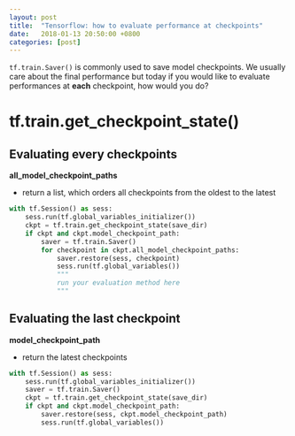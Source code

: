 ```yaml
---
layout: post
title:  "Tensorflow: how to evaluate performance at checkpoints"
date:   2018-01-13 20:50:00 +0800
categories: [post]
---
```


`tf.train.Saver()` is commonly used to save model checkpoints. We usually care about the final performance but today if you would like to evaluate performances at **each** checkpoint, how would you do?

# tf.train.get_checkpoint_state() 

## Evaluating every checkpoints

**all_model_checkpoint_paths**
- return a list, which orders all checkpoints from the oldest to the latest

```python
with tf.Session() as sess:
	sess.run(tf.global_variables_initializer())
	ckpt = tf.train.get_checkpoint_state(save_dir)
	if ckpt and ckpt.model_checkpoint_path:
		saver = tf.train.Saver()
		for checkpoint in ckpt.all_model_checkpoint_paths:
			saver.restore(sess, checkpoint)
			sess.run(tf.global_variables())
			"""
			run your evaluation method here
			"""
```

## Evaluating the last checkpoint

**model_checkpoint_path**
- return the latest checkpoints

```python
with tf.Session() as sess:
	sess.run(tf.global_variables_initializer())
	saver = tf.train.Saver()
	ckpt = tf.train.get_checkpoint_state(save_dir)
	if ckpt and ckpt.model_checkpoint_path:
		saver.restore(sess, ckpt.model_checkpoint_path)
		sess.run(tf.global_variables())
```
